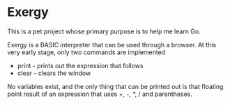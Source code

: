 Exergy
======

This is a pet project whose primary purpose is to help me learn Go.

Exergy is a BASIC interpreter that can be used through a browser. At this very early stage, only two commands are implemented

* print - prints out the expression that follows
* clear - clears the window

No variables exist, and the only thing that can be printed out is that floating point result of an expression that uses +, -, *, / and parentheses. 
